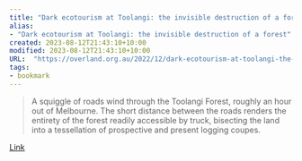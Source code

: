 ```yaml
---
title: "Dark ecotourism at Toolangi: the invisible destruction of a forest"
alias:
- "Dark ecotourism at Toolangi: the invisible destruction of a forest"
created: 2023-08-12T21:43:10+10:00
modified: 2023-08-12T21:43:10+10:00
URL:  "https://overland.org.au/2022/12/dark-ecotourism-at-toolangi-the-invisible-destruction-of-a-forest/"
tags:
- bookmark
---
```


> A squiggle of roads wind through the Toolangi Forest, roughly an hour out of Melbourne. The short distance between the roads renders the entirety of the forest readily accessible by truck, bisecting the land into a tessellation of prospective and present logging coupes.

[Link](https://overland.org.au/2022/12/dark-ecotourism-at-toolangi-the-invisible-destruction-of-a-forest/)